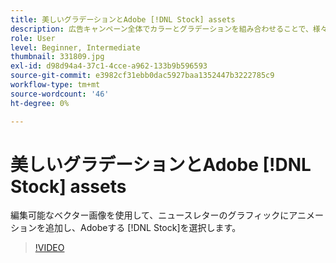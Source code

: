 ```yaml
---
title: 美しいグラデーションとAdobe [!DNL Stock] assets
description: 広告キャンペーン全体でカラーとグラデーションを組み合わせることで、様々な画像でブランドの一体感を生み出します
role: User
level: Beginner, Intermediate
thumbnail: 331809.jpg
exl-id: d98d94a4-37c1-4cce-a962-133b9b596593
source-git-commit: e3982cf31ebb0dac5927baa1352447b3222785c9
workflow-type: tm+mt
source-wordcount: '46'
ht-degree: 0%

---
```


# 美しいグラデーションとAdobe [!DNL Stock] assets

編集可能なベクター画像を使用して、ニュースレターのグラフィックにアニメーションを追加し、Adobeする [!DNL Stock]を選択します。

>[!VIDEO](https://video.tv.adobe.com/v/331809?hidetitle=true)
